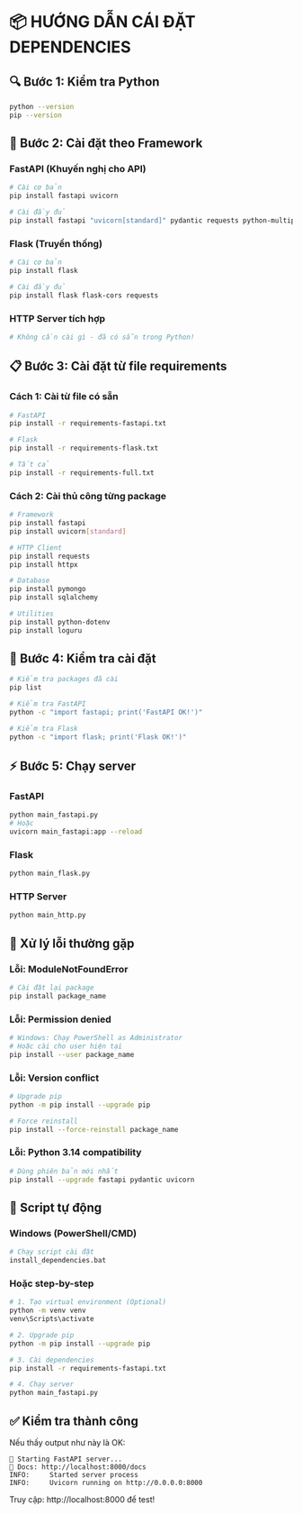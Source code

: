 # 📦 HƯỚNG DẪN CÁI ĐẶT DEPENDENCIES

## 🔍 **Bước 1: Kiểm tra Python**
```bash
python --version
pip --version
```

## 🚀 **Bước 2: Cài đặt theo Framework**

### **FastAPI (Khuyến nghị cho API)**
```bash
# Cài cơ bản
pip install fastapi uvicorn

# Cài đầy đủ
pip install fastapi "uvicorn[standard]" pydantic requests python-multipart
```

### **Flask (Truyền thống)**
```bash
# Cài cơ bản  
pip install flask

# Cài đầy đủ
pip install flask flask-cors requests
```

### **HTTP Server tích hợp**
```bash
# Không cần cài gì - đã có sẵn trong Python!
```

## 📋 **Bước 3: Cài đặt từ file requirements**

### **Cách 1: Cài từ file có sẵn**
```bash
# FastAPI
pip install -r requirements-fastapi.txt

# Flask  
pip install -r requirements-flask.txt

# Tất cả
pip install -r requirements-full.txt
```

### **Cách 2: Cài thủ công từng package**
```bash
# Framework
pip install fastapi
pip install uvicorn[standard]

# HTTP Client
pip install requests
pip install httpx

# Database
pip install pymongo
pip install sqlalchemy

# Utilities
pip install python-dotenv
pip install loguru
```

## 🔧 **Bước 4: Kiểm tra cài đặt**
```bash
# Kiểm tra packages đã cài
pip list

# Kiểm tra FastAPI
python -c "import fastapi; print('FastAPI OK!')"

# Kiểm tra Flask
python -c "import flask; print('Flask OK!')"
```

## ⚡ **Bước 5: Chạy server**

### **FastAPI**
```bash
python main_fastapi.py
# Hoặc
uvicorn main_fastapi:app --reload
```

### **Flask**
```bash
python main_flask.py
```

### **HTTP Server**
```bash
python main_http.py
```

## 🐛 **Xử lý lỗi thường gặp**

### **Lỗi: ModuleNotFoundError**
```bash
# Cài đặt lại package
pip install package_name
```

### **Lỗi: Permission denied**
```bash
# Windows: Chạy PowerShell as Administrator
# Hoặc cài cho user hiện tại
pip install --user package_name
```

### **Lỗi: Version conflict**
```bash
# Upgrade pip
python -m pip install --upgrade pip

# Force reinstall
pip install --force-reinstall package_name
```

### **Lỗi: Python 3.14 compatibility**
```bash
# Dùng phiên bản mới nhất
pip install --upgrade fastapi pydantic uvicorn
```

## 🎯 **Script tự động**

### **Windows (PowerShell/CMD)**
```bash
# Chạy script cài đặt
install_dependencies.bat
```

### **Hoặc step-by-step**
```bash
# 1. Tạo virtual environment (Optional)
python -m venv venv
venv\Scripts\activate

# 2. Upgrade pip
python -m pip install --upgrade pip

# 3. Cài dependencies
pip install -r requirements-fastapi.txt

# 4. Chạy server
python main_fastapi.py
```

## ✅ **Kiểm tra thành công**

Nếu thấy output như này là OK:
```
🚀 Starting FastAPI server...
📖 Docs: http://localhost:8000/docs
INFO:     Started server process
INFO:     Uvicorn running on http://0.0.0.0:8000
```

Truy cập: http://localhost:8000 để test!